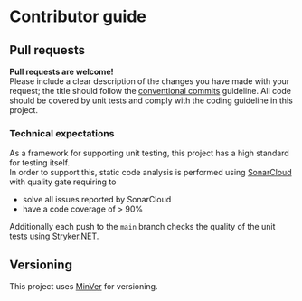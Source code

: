 # Contributor guide

## Pull requests
**Pull requests are welcome!**  
Please include a clear description of the changes you have made with your request; the title should follow the [conventional commits](https://www.conventionalcommits.org/en/v1.0.0/) guideline.
All code should be covered by unit tests and comply with the coding guideline in this project.

### Technical expectations
As a framework for supporting unit testing, this project has a high standard for testing itself.  
In order to support this, static code analysis is performed using [SonarCloud](https://sonarcloud.io/project/overview?id=aweXpect_aweXpect) with quality gate requiring to
- solve all issues reported by SonarCloud
- have a code coverage of > 90%

Additionally each push to the `main` branch checks the quality of the unit tests using [Stryker.NET](https://stryker-mutator.io/docs/stryker-net/introduction/).

## Versioning
This project uses [MinVer](https://github.com/adamralph/minver) for versioning.  

